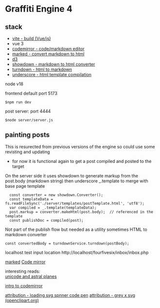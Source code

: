 # Graffiti Engine 4

## stack
- [vite - build (Vue/js)](https://vitejs.dev/)
- vue 3
- [codemirror - code/markdown editor](https://codemirror.net/docs/guide/)
- [marked - convert markdown to html](https://marked.js.org/)
- [d3](https://d3js.org/)
- [showdown - markdown to html converter](https://github.com/showdownjs/showdown)
- [turndown - html to markdown](https://github.com/mixmark-io/turndown)
- [underscore - html template compilation](https://underscorejs.org/#template)

node v18

frontend default port 5173
```
$npm run dev 
```
post server:  port 4444
```
$node server/server.js
```

## painting posts 
This is resurected from previous versions of the engine so could use some revisting and updating
- for now it is functional again to get a post compiled and posted to the target  
   
On the server side it uses showdown to generate markup from the post.body (markdown string)
then underscore _.template to merge with base page template

```
  const converter = new showdown.Converter();
  const templateData = fs.readFileSync('./server/templates/postTemplate.html', 'utf8');
  var compiled = _.template(templateData);  
  post.markup = converter.makeHtml(post.body);  // referenced in the template
  const publishDoc = compiled(post);
```

Not part of the publish flow but needed as a utility sometimes
HTML to markdown converter
```
const convertedBody = turndownService.turndown(postBody);
```

localhost test input location
http://localhost/fourfivesix/inbox/inbox.php

[marked](https://github.com/markedjs/marked)
[Code mirror](https://codemirror.net/docs/)

interesting reads:  
[unicode and astral planes](https://www.opoudjis.net/unicode/unicode_astral.html)

[intro to codemirror](https://www.raresportan.com/how-to-make-a-code-editor-with-codemirror6/)

[attribution - loading svg spnner code pen](https://codepen.io/ronnidc/pen/qmyzwv)
[attribution - grey x svg (openclipart.org)](https://openclipart.org/download/324409/greyx.svg)
